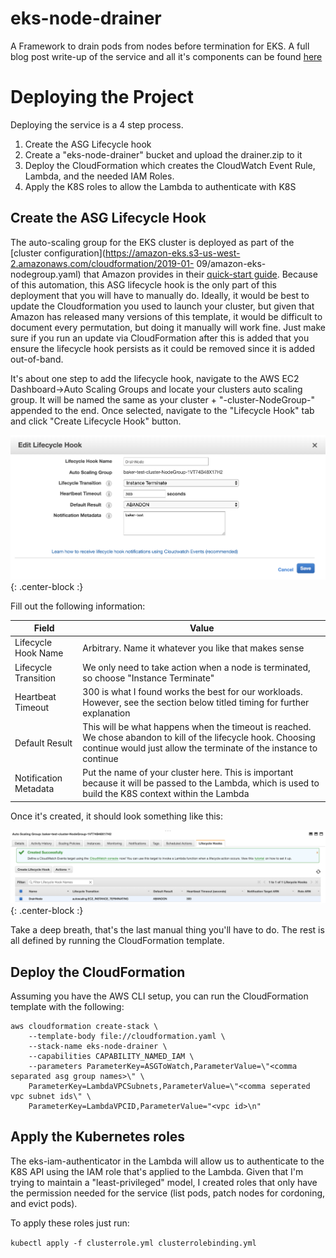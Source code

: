# eks-node-drainer

A Framework to drain pods from nodes before termination for EKS.  A full blog post write-up of the service and all it's components can be found [here](https://ryanbaker.io/2019-09-04-eks-node-drainer/)

# Deploying the Project

Deploying the service is a 4 step process.

1. Create the ASG Lifecycle hook
2. Create a "eks-node-drainer" bucket and upload the drainer.zip to it
3. Deploy the CloudFormation which creates the CloudWatch Event Rule, Lambda, and the needed IAM Roles.
4. Apply the K8S roles to allow the Lambda to authenticate with K8S

## Create the ASG Lifecycle Hook

The auto-scaling group for the EKS cluster is deployed as part of the [cluster configuration](https://amazon-eks.s3-us-west-2.amazonaws.com/cloudformation/2019-01-
09/amazon-eks-nodegroup.yaml) that Amazon provides in their [quick-start guide](https://s3.amazonaws.com/aws-quickstart/quickstart-amazon-eks/doc/amazon-eks-architecture.pdf).  Because of this automation, this ASG lifecycle hook is the only part of this deployment that you will have to manually do.  Ideally, it would be best to update the Cloudformation you used to launch your cluster, but given that Amazon has released many versions of this template, it would be difficult to document every permutation, but doing it manually will work fine.  Just make sure if you run an update via CloudFormation after this is added that you ensure the lifecycle hook persists as it could be removed since it is added out-of-band.

It's about one step to add the lifecycle hook, navigate to the AWS EC2 Dashboard->Auto Scaling Groups and locate your clusters auto scaling group.  It will be named the same as your cluster + "-cluster-NodeGroup-<random string>" appended to the end.  Once selected, navigate to the "Lifecycle Hook" tab and click "Create Lifecycle Hook" button.

![Create Lifecycle Hook](https://github.com/ryan-a-baker/ryanbakerio/blob/master/img/lifecyclehookcreate.png?raw=true){: .center-block :}

Fill out the following information:

| Field | Value |
| ----- | ----- |
| Lifecycle Hook Name | Arbitrary.  Name it whatever you like that makes sense |
| Lifecycle Transition | We only need to take action when a node is terminated, so choose "Instance Terminate" |
| Heartbeat Timeout | 300 is what I found works the best for our workloads.  However, see the section below titled timing for further explanation |
| Default Result | This will be what happens when the timeout is reached.  We chose abandon to kill of the lifecycle hook.  Choosing continue would just allow the terminate of the instance to continue |
| Notification Metadata | Put the name of your cluster here.  This is important because it will be passed to the Lambda, which is used to build the K8S context within the Lambda |

Once it's created, it should look something like this:

![Lifecycle Hook Created](https://github.com/ryan-a-baker/ryanbakerio/blob/master/img/lifecyclehookcreated.png?raw=true){: .center-block :}

Take a deep breath, that's the last manual thing you'll have to do.  The rest is all defined by running the CloudFormation template.

##  Deploy the CloudFormation

Assuming you have the AWS CLI setup, you can run the CloudFormation template with the following:

```
aws cloudformation create-stack \
    --template-body file://cloudformation.yaml \
    --stack-name eks-node-drainer \
    --capabilities CAPABILITY_NAMED_IAM \
    --parameters ParameterKey=ASGToWatch,ParameterValue=\"<comma separated asg group names>\" \
    ParameterKey=LambdaVPCSubnets,ParameterValue=\"<comma seperated vpc subnet ids\" \
    ParameterKey=LambdaVPCID,ParameterValue="<vpc id>\n"
```

##  Apply the Kubernetes roles

The eks-iam-authenticator in the Lambda will allow us to authenticate to the K8S API using the IAM role that's applied to the Lambda.  Given that I'm trying to maintain a "least-privileged" model, I created roles that only have the permission needed for the service (list pods, patch nodes for cordoning, and evict pods).

To apply these roles just run:

```kubectl apply -f clusterrole.yml clusterrolebinding.yml```
